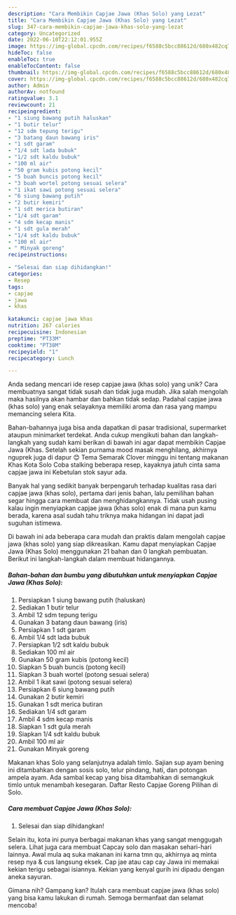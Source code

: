 ```yaml
---
description: "Cara Membikin Capjae Jawa (Khas Solo) yang Lezat"
title: "Cara Membikin Capjae Jawa (Khas Solo) yang Lezat"
slug: 347-cara-membikin-capjae-jawa-khas-solo-yang-lezat
category: Uncategorized
date: 2022-06-10T22:12:01.955Z
image: https://img-global.cpcdn.com/recipes/f6588c5bcc88612d/680x482cq70/capjae-jawa-khas-solo-foto-resep-utama.jpg
hideToc: false
enableToc: true
enableTocContent: false
thumbnail: https://img-global.cpcdn.com/recipes/f6588c5bcc88612d/680x482cq70/capjae-jawa-khas-solo-foto-resep-utama.jpg
cover: https://img-global.cpcdn.com/recipes/f6588c5bcc88612d/680x482cq70/capjae-jawa-khas-solo-foto-resep-utama.jpg
author: Admin
authorAv: notfound
ratingvalue: 3.1
reviewcount: 21
recipeingredient:
- "1 siung bawang putih haluskan"
- "1 butir telur"
- "12 sdm tepung terigu"
- "3 batang daun bawang iris"
- "1 sdt garam"
- "1/4 sdt lada bubuk"
- "1/2 sdt kaldu bubuk"
- "100 ml air"
- "50 gram kubis potong kecil"
- "5 buah buncis potong kecil"
- "3 buah wortel potong sesuai selera"
- "1 ikat sawi potong sesuai selera"
- "6 siung bawang putih"
- "2 butir kemiri"
- "1 sdt merica butiran"
- "1/4 sdt garam"
- "4 sdm kecap manis"
- "1 sdt gula merah"
- "1/4 sdt kaldu bubuk"
- "100 ml air"
- " Minyak goreng"
recipeinstructions:

- "Selesai dan siap dihidangkan!"
categories:
- Resep
tags:
- capjae
- jawa
- khas

katakunci: capjae jawa khas 
nutrition: 267 calories
recipecuisine: Indonesian
preptime: "PT33M"
cooktime: "PT38M"
recipeyield: "1"
recipecategory: Lunch

---
```





Anda sedang mencari ide resep capjae jawa (khas solo) yang unik? Cara membuatnya sangat tidak susah dan tidak juga mudah. Jika salah mengolah maka hasilnya akan hambar dan bahkan tidak sedap. Padahal capjae jawa (khas solo) yang enak selayaknya memiliki aroma dan rasa yang mampu memancing selera Kita.





Bahan-bahannya juga bisa anda dapatkan di pasar tradisional, supermarket ataupun minimarket terdekat. Anda cukup mengikuti bahan dan langkah-langkah yang sudah kami berikan di bawah ini agar dapat membikin Capjae Jawa (Khas. Setelah sekian purnama mood masak menghilang, akhirnya nguprek juga di dapur 😊 Tema Semarak Clover minggu ini tentang makanan Khas Kota Solo Coba stalking beberapa resep, kayaknya jatuh cinta sama capjae jawa ini Kebetulan stok sayur ada.

Banyak hal yang sedikit banyak berpengaruh terhadap kualitas rasa dari capjae jawa (khas solo), pertama dari jenis bahan, lalu pemilihan bahan segar hingga cara membuat dan menghidangkannya. Tidak usah pusing kalau ingin menyiapkan capjae jawa (khas solo) enak di mana pun kamu berada, karena asal sudah tahu triknya maka hidangan ini dapat jadi suguhan istimewa.






Di bawah ini ada beberapa cara mudah dan praktis dalam mengolah capjae jawa (khas solo) yang siap dikreasikan. Kamu dapat menyiapkan Capjae Jawa (Khas Solo) menggunakan 21 bahan dan 0 langkah pembuatan. Berikut ini langkah-langkah dalam membuat hidangannya.

<!--inarticleads1-->

##### Bahan-bahan dan bumbu yang dibutuhkan untuk menyiapkan Capjae Jawa (Khas Solo):

1. Persiapkan 1 siung bawang putih (haluskan)
1. Sediakan 1 butir telur
1. Ambil 12 sdm tepung terigu
1. Gunakan 3 batang daun bawang (iris)
1. Persiapkan 1 sdt garam
1. Ambil 1/4 sdt lada bubuk
1. Persiapkan 1/2 sdt kaldu bubuk
1. Sediakan 100 ml air
1. Gunakan 50 gram kubis (potong kecil)
1. Siapkan 5 buah buncis (potong kecil)
1. Siapkan 3 buah wortel (potong sesuai selera)
1. Ambil 1 ikat sawi (potong sesuai selera)
1. Persiapkan 6 siung bawang putih
1. Gunakan 2 butir kemiri
1. Gunakan 1 sdt merica butiran
1. Sediakan 1/4 sdt garam
1. Ambil 4 sdm kecap manis
1. Siapkan 1 sdt gula merah
1. Siapkan 1/4 sdt kaldu bubuk
1. Ambil 100 ml air
1. Gunakan  Minyak goreng


Makanan khas Solo yang selanjutnya adalah timlo. Sajian sup ayam bening ini ditambahkan dengan sosis solo, telur pindang, hati, dan potongan ampela ayam. Ada sambal kecap yang bisa ditambahkan di semangkuk timlo untuk menambah kesegaran. Daftar Resto Capjae Goreng Pilihan di Solo. 

<!--inarticleads2-->

##### Cara membuat Capjae Jawa (Khas Solo):


1. Selesai dan siap dihidangkan!

Selain itu, kota ini punya berbagai makanan khas yang sangat menggugah selera. Lihat juga cara membuat Capcay solo dan masakan sehari-hari lainnya. Awal mula aq suka makanan ini karna tmn qu, akhirnya aq minta resep nya &amp; cus langsung eksek. Cap jae atau cap cay Jawa ini memakai kekian terigu sebagai isiannya. Kekian yang kenyal gurih ini dipadu dengan aneka sayuran. 

Gimana nih? Gampang kan? Itulah cara membuat capjae jawa (khas solo) yang bisa kamu lakukan di rumah. Semoga bermanfaat dan selamat mencoba!
